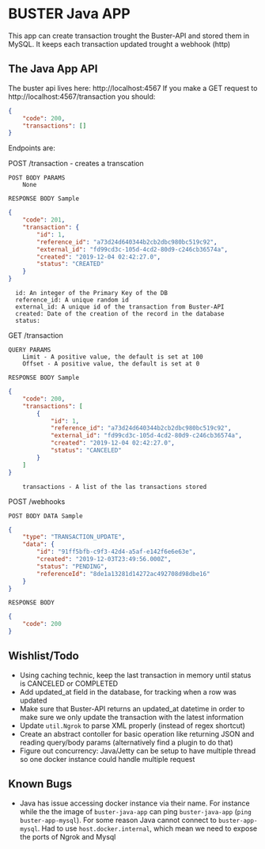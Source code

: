 # BUSTER Java APP

This app can create transaction trought the Buster-API and stored them in MySQL.
It keeps each transaction updated trought a webhook (http)


## The Java App API
The buster api lives here: http://localhost:4567
If you make a GET request to http://localhost:4567/transaction you should:

```json
{
    "code": 200,
    "transactions": []
}
```

Endpoints are:

POST /transaction  -  creates a transcation

	POST BODY PARAMS
		None

	RESPONSE BODY Sample

```json
{
    "code": 201,
    "transaction": {
        "id": 1,
        "reference_id": "a73d24d640344b2cb2dbc980bc519c92",
        "external_id": "fd99cd3c-105d-4cd2-80d9-c246cb36574a",
        "created": "2019-12-04 02:42:27.0",
        "status": "CREATED"
    }
}
```

      id: An integer of the Primary Key of the DB
      reference_id: A unique random id
      external_id: A unique id of the transaction from Buster-API
      created: Date of the creation of the record in the database
      status: 



GET /transaction

	QUERY PARAMS
		Limit - A positive value, the default is set at 100
        Offset - A positive value, the default is set at 0

	RESPONSE BODY Sample
```json
{
    "code": 200,
    "transactions": [
        {
            "id": 1,
            "reference_id": "a73d24d640344b2cb2dbc980bc519c92",
            "external_id": "fd99cd3c-105d-4cd2-80d9-c246cb36574a",
            "created": "2019-12-04 02:42:27.0",
            "status": "CANCELED"
        }
    ]
}
```
      	transactions - A list of the las transactions stored

POST /webhooks

	POST BODY DATA Sample

```json
{
    "type": "TRANSACTION_UPDATE",
    "data": {
        "id": "91ff5bfb-c9f3-42d4-a5af-e142f6e6e63e",
        "created": "2019-12-03T23:49:56.000Z",
        "status": "PENDING",
        "referenceId": "8de1a13281d14272ac492708d98dbe16"
    }
}
```

	RESPONSE BODY

```json
{
    "code": 200
}
```


## Wishlist/Todo
- Using caching technic, keep the last transaction in memory until status is CANCELED or COMPLETED
- Add updated_at field in the database, for tracking when a row was updated
- Make sure that Buster-API returns an updated_at datetime in order to make sure we only update the transaction with the latest information
- Update `util.Ngrok` to parse XML properly (instead of regex shortcut)
- Create an abstract contoller for basic operation like returning JSON and reading query/body params (alternatively find a plugin to do that)
- Figure out concurrency: Java/Jetty can be setup to have multiple thread so one docker instance could handle multiple request

## Known Bugs
- Java has issue accessing docker instance via their name. For instance while the the image of `buster-java-app` can ping `buster-java-app` (`ping buster-app-mysql`). For some reason Java cannot connect to `buster-app-mysql`. Had to use `host.docker.internal`, which mean we need to expose the ports of Ngrok and Mysql